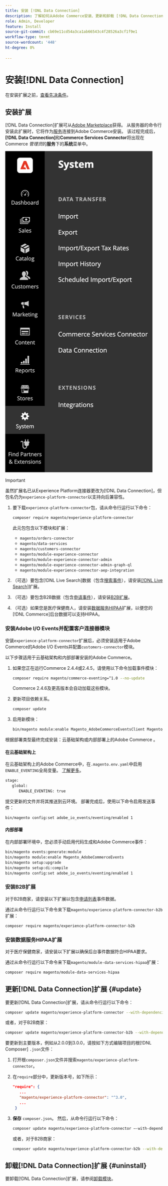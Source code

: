 ```yaml
---
title: 安装 [!DNL Data Connection]
description: 了解如何从Adobe Commerce安装、更新和卸载 [!DNL Data Connection] 扩展。
role: Admin, Developer
feature: Install
source-git-commit: cb69e11cd54a3ca1ab66543c4f28526a3cf1f9e1
workflow-type: tm+mt
source-wordcount: '448'
ht-degree: 0%

---
```


# 安装[!DNL Data Connection]

在安装扩展之前，[查看先决条件](overview.md#prereqs)。

## 安装扩展

[!DNL Data Connection]扩展可从[Adobe Marketplace](https://commercemarketplace.adobe.com/magento-experience-platform-connector.html)获得。 从服务器的命令行安装此扩展时，它将作为[服务](../landing/saas.md)连接到Adobe Commerce安装。 该过程完成后，**[!DNL Data Connection]**&#x200B;和&#x200B;**Commerce Services Connector**&#x200B;将出现在Commerce _管理员_&#x200B;的&#x200B;**服务**&#x200B;下的&#x200B;**系统**&#x200B;菜单中。

![[!DNL Data Connection]扩展管理员视图](assets/epc-adminui.png)

>[!IMPORTANT]
>
>虽然扩展名已从Experience Platform连接器更改为[!DNL Data Connection]，但包名仍为`experience-platform-connector`以支持向后兼容性。

1. 要下载`experience-platform-connector`包，请从命令行运行以下命令：

   ```bash
   composer require magento/experience-platform-connector
   ```

   此元包包含以下模块和扩展：

   - `magento/orders-connector`
   - `magento/data-services`
   - `magento/customers-connector`
   - `magento/module-experience-connector`
   - `magento/module-experience-connector-admin`
   - `magento/module-experience-connector-admin-graph-ql`
   - `magento/module-experience-connector-aep-integration`

1. （可选）要包含[!DNL Live Search]数据（包含[搜索事件](events.md#search-events)），请安装[[!DNL Live Search]](../live-search/install.md)扩展。

1. （可选）要包含B2B数据（包含[申请事件](events.md#b2b-events)），请安装[B2B扩展](#install-the-b2b-extension)。

1. （可选）如果您是医疗保健商人，请安装[数据服务HIPAA](#install-the-data-services-hipaa-extension)扩展，以便您的[!DNL Commerce]后台数据可以支持HIPAA。

### 安装Adobe I/O Events并配置客户连接器模块

安装`experience-platform-connector`扩展后，必须安装适用于Adobe Commerce的Adobe I/O Events并配置`customers-connector`模块。

以下步骤适用于云基础架构和内部部署安装的Adobe Commerce。

1. 如果您正在运行Commerce 2.4.4或2.4.5，请使用以下命令加载事件模块：

   ```bash
   composer require magento/commerce-eventing=^1.0 --no-update
   ```

   Commerce 2.4.6及更高版本会自动加载这些模块。

1. 更新项目依赖关系。

   ```bash
   composer update
   ```

1. 启用新模块：

   ```bash
   bin/magento module:enable Magento_AdobeCommerceEventsClient Magento_AdobeCommerceEventsGenerator Magento_AdobeIoEventsClient Magento_AdobeCommerceOutOfProcessExtensibility
   ```

根据部署类型最终完成安装：云基础架构或内部部署上的Adobe Commerce 。

#### 在云基础架构上

在云基础架构上的Adobe Commerce中，在`.magento.env.yaml`中启用`ENABLE_EVENTING`全局变量。 [了解更多](https://experienceleague.adobe.com/docs/commerce-cloud-service/user-guide/configure/env/stage/variables-global.html?lang=zh-Hans#enable_eventing)。

```bash
stage:
   global:
      ENABLE_EVENTING: true
```

提交更新的文件并将其推送到云环境。 部署完成后，使用以下命令启用发送事件：

```bash
bin/magento config:set adobe_io_events/eventing/enabled 1
```

#### 内部部署

在内部部署环境中，您必须手动启用代码生成和Adobe Commerce事件：

```bash
bin/magento events:generate:module
bin/magento module:enable Magento_AdobeCommerceEvents
bin/magento setup:upgrade
bin/magento setup:di:compile
bin/magento config:set adobe_io_events/eventing/enabled 1
```

### 安装B2B扩展

对于B2B商家，请安装以下扩展以包含[申请列表](events.md#b2b-events)事件数据。

通过从命令行运行以下命令来下载`magento/experience-platform-connector-b2b`扩展：

```bash
composer require magento/experience-platform-connector-b2b
```

### 安装数据服务HIPAA扩展

对于医疗保健商家，请安装以下扩展以确保后台事件数据符合HIPAA要求。

通过从命令行运行以下命令来下载`magento/module-data-services-hipaa`扩展：

```bash
composer require magento/module-data-services-hipaa
```

## 更新[!DNL Data Connection]扩展 {#update}

要更新[!DNL Data Connection]扩展，请从命令行运行以下命令：

```bash
composer update magento/experience-platform-connector --with-dependencies
```

或者，对于B2B商家：

```bash
composer update magento/experience-platform-connector-b2b --with-dependencies
```

要更新到主要版本，例如从2.0.0到3.0.0，请按如下方式编辑项目的根[!DNL Composer] `.json`文件：

1. 打开根`composer.json`文件并搜索`magento/experience-platform-connector`。

1. 在`require`部分中，更新版本号，如下所示：

   ```json
   "require": {
      ...
      "magento/experience-platform-connector": "^3.0",
      ...
    }
   ```

1. **保存** `composer.json`。 然后，从命令行运行以下命令：

   ```bash
   composer update magento/experience-platform-connector –-with-dependencies
   ```

   或者，对于B2B商家：

   ```bash
   composer update magento/experience-platform-connector-b2b --with-dependencies
   ```

## 卸载[!DNL Data Connection]扩展 {#uninstall}

要卸载[!DNL Data Connection]扩展，请参阅[卸载模块](https://experienceleague.adobe.com/docs/commerce-operations/installation-guide/tutorials/uninstall-modules.html?lang=zh-Hans)。
